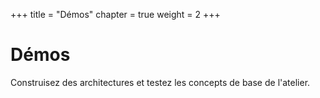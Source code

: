 +++
title = "Démos"
chapter = true
weight = 2
+++

# Démos

Construisez des architectures et testez les concepts de base de l'atelier.